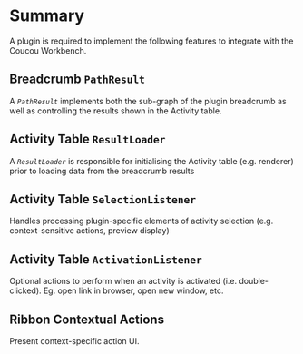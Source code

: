 # Summary #

A plugin is required to implement the following features to integrate with the Coucou Workbench.


## Breadcrumb `PathResult` ##

A _`PathResult`_ implements both the sub-graph of the plugin breadcrumb as well as controlling the results shown in the Activity table.

## Activity Table `ResultLoader` ##

A _`ResultLoader`_ is responsible for initialising the Activity table (e.g. renderer) prior to loading data from the breadcrumb results

## Activity Table `SelectionListener` ##

Handles processing plugin-specific elements of activity selection (e.g. context-sensitive actions, preview display)

## Activity Table `ActivationListener` ##

Optional actions to perform when an activity is activated (i.e. double-clicked). Eg. open link in browser, open new window, etc.

## Ribbon Contextual Actions ##

Present context-specific action UI.